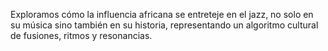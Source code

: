 Exploramos cómo la influencia africana se entreteje en el jazz, no solo en su música sino también en su historia, representando un algoritmo cultural de fusiones, ritmos y resonancias.
